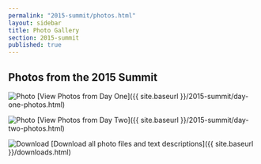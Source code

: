 ```yaml
---
permalink: "2015-summit/photos.html"
layout: sidebar
title: Photo Gallery
section: 2015-summit
published: true
---
```

 


## Photos from the 2015 Summit

![Photo](http://google.github.io/material-design-icons/image/svg/ic_photo_24px.svg "Photo") [View Photos from Day One]({{ site.baseurl }}/2015-summit/day-one-photos.html)

![Photo](http://google.github.io/material-design-icons/image/svg/ic_photo_24px.svg "Photo") [View Photos from Day Two]({{ site.baseurl }}/2015-summit/day-two-photos.html)

![Download](http://google.github.io/material-design-icons/action/svg/ic_get_app_24px.svg "Download") [Download all photo files and text descriptions]({{ site.baseurl }}/downloads.html)
